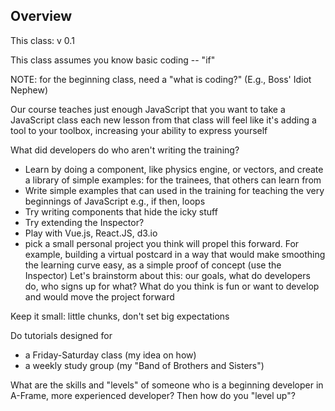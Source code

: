 ## Overview

This class: v 0.1

This class assumes you know basic coding -- "if"



NOTE: for the beginning class, need a "what is coding?" (E.g., Boss' Idiot Nephew)


Our course teaches just enough JavaScript that you want to take a JavaScript class
each new lesson from that class will feel like it's adding a tool to your toolbox, increasing your ability to express yourself



What did developers do who aren't writing the training?
- Learn by doing a component, like physics engine, or vectors, and create a library of simple examples: for the trainees, that others can learn from
- Write simple examples that can used in the training for teaching the very beginnings of JavaScript e.g., if then, loops
- Try writing components that hide the icky stuff
- Try extending the Inspector?
- Play with Vue.js, React.JS, d3.io
- pick a small personal project you think will propel this forward. For example, building a virtual postcard in a way that would make smoothing the learning curve easy, as a simple proof of concept (use the Inspector)
Let's brainstorm about this: our goals, what do developers do, who signs up for what? What do you think is fun or want to develop and would move the project forward

Keep it small: little chunks, don't set big expectations

Do tutorials designed for
- a Friday-Saturday class (my idea on how)
- a weekly study group (my "Band of Brothers and Sisters")


What are the skills and "levels" of someone who is a beginning developer in A-Frame, more experienced developer? Then how do you "level up"?
